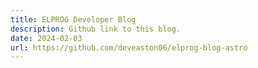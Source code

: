 ```yaml
---
title: ELPROG Developer Blog
description: Github link to this blog.
date: 2024-02-03
url: https://github.com/deveaston06/elprog-blog-astro
---
```

